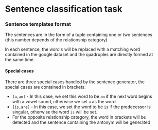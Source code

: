 # Sentence classification task

### Sentence templates format
The sentences are in the form of a tuple containing one or two sentences (this number depends of the relationship category)

In each sentence, the word ```$``` will be replaced with a matching word contained in the google dataset and the quadruples are directly formed at the same time.

#### Special cases
There are three special cases handled by the sentence generator, the special cases are contained in brackets:
* ```[a,an]``` - In this case, we set this word to be ```an``` if the next word begins with a vowel sound, otherwise we set ```a``` as the word.
* ```[is,are]``` - In this case, we set the word to be ```is``` if the predecessor is singular, otherwise the word ```is``` will be set.
* For the opposite relationship category, the word in brackets will be detected and the sentence containing the antonym will be generated